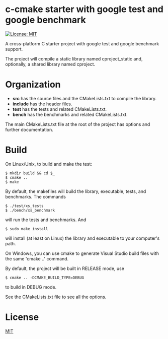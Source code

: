# c-cmake starter with google test and google benchmark
[![License: MIT](https://img.shields.io/badge/License-MIT-blue.svg)](https://opensource.org/licenses/MIT)

A cross-platform C starter project with google test and google benchmark
support.

The project will compile a static library named cproject_static and, optionally,
a shared library named cproject.

# Organization

* **src** has the source files and the CMakeLists.txt to compile the library.
* **include** has the header files.
* **test** has the tests and related CMakeLists.txt.
* **bench** has the benchmarks and related CMakeLists.txt.

The main CMakeLists.txt file at the root of the project has options and further
documentation.

# Build

On Linux/Unix, to build and make the test:

    $ mkdir build && cd $_
    $ cmake ..
    $ make

By default, the makefiles will build the library, executable, tests,
and benchmarks. The commands

    $ ./test/xs_tests
    $ ./bench/xs_benchmark

will run the tests and benchmarks. And

    $ sudo make install

will install (at least on Linux) the library and executable to your computer's
path.

On Windows, you can use cmake to generate Visual Studio build files with
the same 'cmake ..' command.

By default, the project will be built in RELEASE mode, use

    $ cmake .. -DCMAKE_BUILD_TYPE=DEBUG

to build in DEBUG mode.

See the CMakeLists.txt file to see all the options.

# License

[MIT](http://opensource.org/licenses/MIT)

